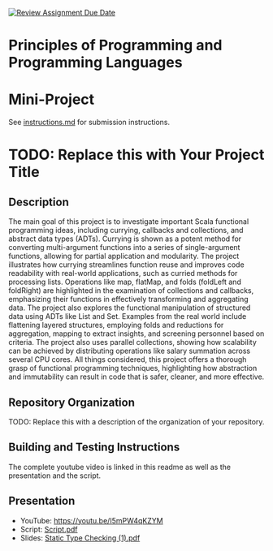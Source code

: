 [![Review Assignment Due Date](https://classroom.github.com/assets/deadline-readme-button-22041afd0340ce965d47ae6ef1cefeee28c7c493a6346c4f15d667ab976d596c.svg)](https://classroom.github.com/a/skJdUf3s)
# Principles of Programming and Programming Languages
# Mini-Project

See [instructions.md](instructions.md) for submission instructions.

# TODO: Replace this with Your Project Title

## Description

  The main goal of this project is to investigate important Scala functional programming ideas, including currying, callbacks and collections, and abstract data types (ADTs). Currying is shown as a potent method for converting multi-argument functions into a series of single-argument functions, allowing for partial application and modularity. The project illustrates how currying streamlines function reuse and improves code readability with real-world applications, such as curried methods for processing lists. Operations like map, flatMap, and folds (foldLeft and foldRight) are highlighted in the examination of collections and callbacks, emphasizing their functions in effectively transforming and aggregating data.
  The project also explores the functional manipulation of structured data using ADTs like List and Set. Examples from the real world include flattening layered structures, employing folds and reductions for aggregation, mapping to extract insights, and screening personnel based on criteria. The project also uses parallel collections, showing how scalability can be achieved by distributing operations like salary summation across several CPU cores. All things considered, this project offers a thorough grasp of functional programming techniques, highlighting how abstraction and immutability can result in code that is safer, cleaner, and more effective.

## Repository Organization

TODO: Replace this with a description of the organization of your repository.

## Building and Testing Instructions

The complete youtube video is linked in this readme as well as the presentation and the script.

## Presentation

- YouTube: https://youtu.be/I5mPW4qKZYM
- Script: [Script.pdf](https://github.com/user-attachments/files/18174726/Script.pdf)
- Slides: [Static Type Checking (1).pdf](https://github.com/user-attachments/files/18174727/Static.Type.Checking.1.pdf)

